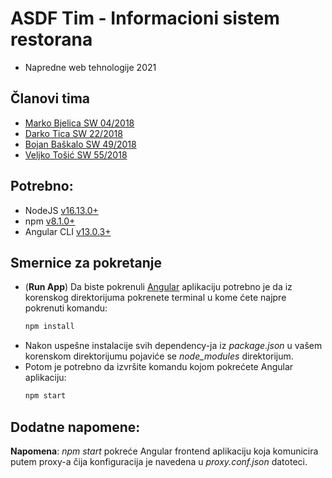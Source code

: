 # ASDF Tim - Informacioni sistem restorana 
- Napredne web tehnologije 2021

## Članovi tima
- [Marko Bjelica SW 04/2018]
- [Darko Tica SW 22/2018]
- [Bojan Baškalo SW 49/2018]
- [Veljko Tošić SW 55/2018]

## Potrebno:
- NodeJS [v16.13.0+]
- npm [v8.1.0+]
- Angular CLI [v13.0.3+]

## Smernice za pokretanje

- (**Run App**) Da biste pokrenuli [Angular] aplikaciju potrebno je da iz korenskog direktorijuma pokrenete terminal u kome ćete najpre pokrenuti komandu:
    ```sh
    npm install 
    ```
- Nakon uspešne instalacije svih dependency-ja iz *package.json* u vašem korenskom direktorijumu pojaviće se *node_modules* direktorijum.
- Potom je potrebno da izvršite komandu kojom pokrećete Angular aplikaciju:
    ```sh
    npm start
    ```

## Dodatne napomene:
 **Napomena**: *npm start* pokreće Angular frontend aplikaciju koja komunicira putem proxy-a čija konfiguracija je navedena u *proxy.conf.json* datoteci.

[v13.0.3+]: https://www.npmjs.com/package/@angular/cli/v/13.0.3
[v16.13.0+]: https://nodejs.org/ko/blog/release/v16.13.0/
[v8.1.0+]: https://newreleases.io/project/npm/npm/release/8.1.0
[Angular]: https://angular.io/

[Marko Bjelica SW 04/2018]: https://github.com/bjelicamarko
[Darko Tica SW 22/2018]: https://github.com/darkotica
[Veljko Tošić SW 55/2018]: https://github.com/tosic-sw
[Bojan Baškalo SW 49/2018]: https://github.com/BoJaN77799
